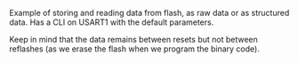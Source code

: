 Example of storing and reading data from flash, as raw data or as structured data. Has a CLI on USART1 with the default parameters.

Keep in mind that the data remains between resets but not between reflashes (as we erase the flash when we program the binary code).

